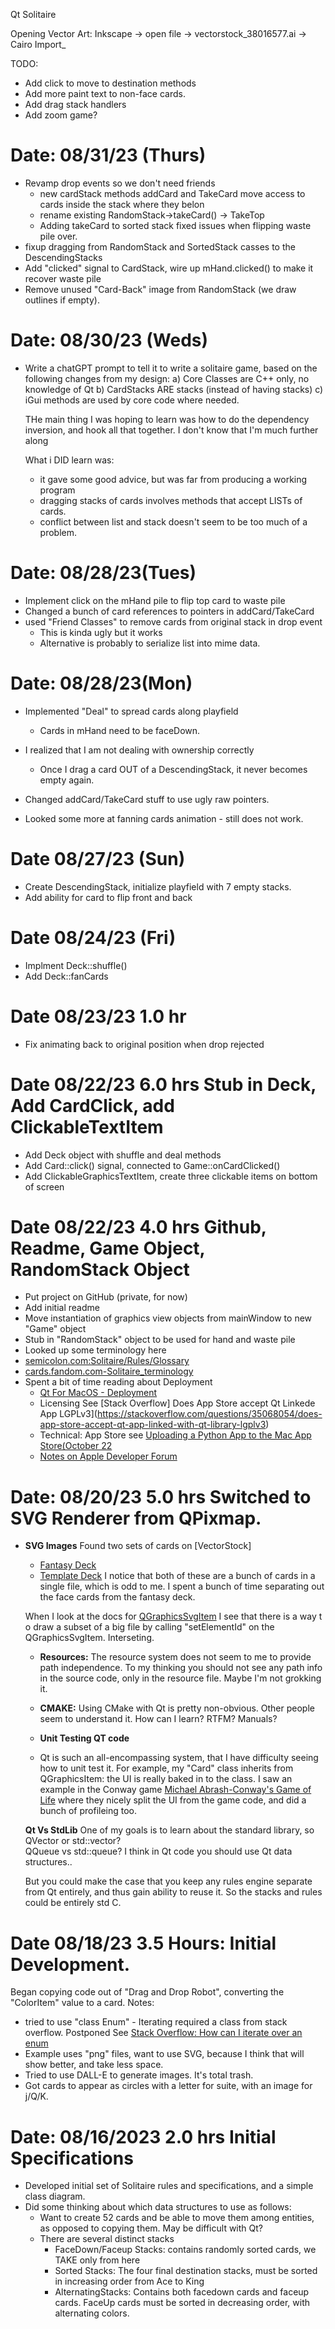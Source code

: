 Qt Solitaire

Opening Vector Art:
    Inkscape -> open file -> vectorstock_38016577.ai -> Cairo Import_

TODO: 
  * Add click to move to destination methods
  * Add more paint text to non-face cards. 
  * Add drag stack handlers
  * Add zoom game? 
   
# Date: 08/31/23 (Thurs)
  * Revamp drop events so we don't need friends
    * new cardStack methods addCard and TakeCard move access to cards inside the stack where
      they belon 
    * rename existing RandomStack->takeCard() -> TakeTop
    * Adding takeCard to sorted stack fixed issues when flipping waste pile over.
  * fixup dragging from RandomStack and SortedStack casses to the DescendingStacks
  * Add "clicked" signal to CardStack, wire up mHand.clicked() to make it recover waste pile
  * Remove unused "Card-Back" image from RandomStack (we draw outlines if empty).
  
# Date: 08/30/23 (Weds)
  * Write a chatGPT prompt to tell it to write a solitaire game, based on the following changes 
    from my design: 
    a) Core Classes are C++ only, no knowledge of Qt
    b) CardStacks ARE stacks (instead of having stacks)
    c) iGui methods are used by core code where needed. 
    
    THe main thing I was hoping to learn was how to do the dependency inversion, and hook
    all that together.  I don't know that I'm much further along 
    
    What i DID learn was:
    * it gave some good advice, but was far from producing a working program
    * dragging stacks of cards involves methods that accept LISTs of cards. 
    * conflict between list and stack doesn't seem to be too much of a problem.
          
# Date: 08/28/23(Tues)
  * Implement click on the mHand pile to flip top card to waste pile 
  * Changed a bunch of card references to pointers in addCard/TakeCard
  * used "Friend Classes" to remove cards from original stack in drop event
    - This is kinda ugly but it works
    - Alternative is probably to serialize list into mime data. 

# Date: 08/28/23(Mon)

 * Implemented "Deal" to spread cards along playfield
   * Cards in mHand need to be faceDown.
 * I realized that I am not dealing with ownership correctly
   * Once I drag a card OUT of a DescendingStack, it never becomes empty again. 
   
 * Changed addCard/TakeCard stuff to use ugly raw pointers. 
 * Looked some more at fanning cards animation - still does not work. 

# Date 08/27/23 (Sun) 
  * Create DescendingStack, initialize playfield with 7 empty stacks.
  * Add ability for card to flip front and back

# Date 08/24/23 (Fri) 
  * Implment Deck::shuffle()
  * Add Deck::fanCards 

# Date 08/23/23    1.0 hr
  * Fix animating back to original position when drop rejected

# Date  08/22/23   6.0 hrs Stub in Deck, Add CardClick, add ClickableTextItem
  * Add Deck object with shuffle and deal methods
  * Add Card::click() signal, connected to Game::onCardClicked()
  * Add ClickableGraphicsTextItem, create three clickable items on bottom of screen 
  
  
    
# Date  08/22/23   4.0 hrs Github, Readme, Game Object, RandomStack Object
  * Put project on GitHub (private, for now)
  * Add initial readme
   * Move instantiation of graphics view objects from mainWindow to new "Game" object
  * Stub in "RandomStack" object to be used for hand and waste pile 
  * Looked up some terminology here
  * [semicolon.com:Solitaire/Rules/Glossary](https://www.semicolon.com/Solitaire/Rules/Glossary.html)
  * [cards.fandom.com-Solitaire_terminology](https://cards.fandom.com/wiki/Solitaire_terminology)
  * Spent a bit of time reading about Deployment
    * [Qt For MacOS - Deployment](https://doc.qt.io/qt-6/macos-deployment.html)
    * Licensing See [Stack Overflow] Does App Store accept Qt Linkede App LGPLv3](https://stackoverflow.com/questions/35068054/does-app-store-accept-qt-app-linked-with-qt-library-lgplv3)
    * Technical: App Store see [Uploading a Python App to the Mac App Store(October 22](https://github.com/nyavramov/python_app_mac_app_store)
    * [Notes on Apple Developer Forum]()
 
# Date: 08/20/23   5.0 hrs Switched to SVG Renderer from QPixmap. 
  * **SVG Images** Found two sets of cards on [VectorStock]
    * [Fantasy Deck](https://www.vectorstock.com/royalty-free-vector/set-playing-cards-printable-poker-game-kit-vector-38016577)
    * [Template Deck](https://www.vectorstock.com/royalty-free-vector/playing-cards-set-template-printable-empty-vector-37595976)
    I notice that both of these are a bunch of cards in a single file, which is odd to me. 
    I spent a bunch of time separating out the face cards from the fantasy deck. 
    
    When I look at the docs for [QGraphicsSvgItem](https://doc.qt.io/qt-6/qgraphicssvgitem.html) I see that there is a way t o
    draw a subset of a big file by calling "setElementId" on the QGraphicsSvgItem.   Interseting. 
    
    * **Resources:**  The resource system does not seem to me to provide path independence. 
    To my thinking you should not see any path info in the source code, only in the resource 
    file.  Maybe I'm not grokking it. 

    * **CMAKE:** Using CMake with Qt is pretty non-obvious.  Other people seem to understand it. 
    How can I learn? RTFM? Manuals? 
    
    * **Unit Testing QT code**
    * Qt is such an all-encompassing system, that I have difficulty seeing how to unit test it. 
    For example, my "Card" class inherits from QGraphicsItem: the UI is really baked in to the
    class.  I saw an example in the Conway game [Michael Abrash-Conway's Game of Life](https://www.phatcode.net/res/224/files/html/ch17/17-01.html) 
    where they nicely split the UI from the game code, and did a bunch of profileing too. 
       
    **Qt Vs StdLib**
    One of my goals is to learn about the standard library, so QVector or std::vector?  
    QQueue vs std::queue?   I think in Qt code you should use Qt data structures..
    
    But you could make the case that you keep any rules engine separate from Qt entirely,
    and thus gain ability to reuse it.   So the stacks and rules could be entirely std C. 
    
       
# Date  08/18/23    3.5 Hours: Initial Development.
 
Began copying code out of "Drag and Drop Robot", converting the "ColorItem" value to 
a card. Notes:

 * tried to use "class Enum" - Iterating required a class from stack overflow. Postponed 
   See [Stack Overflow: How can I iterate over an enum](https://stackoverflow.com/questions/261963/how-can-i-iterate-over-an-enum)
 * Example uses "png" files, want to use SVG, because I think that will show better, and 
   take less space. 
 * Tried to use DALL-E to generate images.  It's total trash. 
 * Got cards to appear as circles with a letter for suite, with an image for j/Q/K. 
 

# Date: 08/16/2023    2.0 hrs Initial Specifications
 * Developed initial set of Solitaire rules and specifications, and a simple class diagram.
 * Did some thinking about which data structures to use as follows:
   * Want to create 52 cards and be able to move them among entities, as opposed to 
     copying them. May be difficult with Qt? 
   * There are several distinct stacks 
     * FaceDown/Faceup Stacks: contains randomly sorted cards, we TAKE only from here 
     * Sorted Stacks:  The four final destination stacks, must be sorted in increasing 
       order from Ace to King
     * AlternatingStacks: Contains both facedown cards and faceup cards. 
       FaceUp cards must be sorted in decreasing order, with alternating colors. 
       
    
